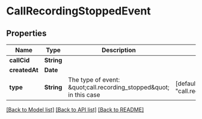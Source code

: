# CallRecordingStoppedEvent

## Properties
Name | Type | Description | Notes
------------ | ------------- | ------------- | -------------
**callCid** | **String** |  | 
**createdAt** | **Date** |  | 
**type** | **String** | The type of event: \&quot;call.recording_stopped\&quot; in this case | [default to "call.recording_stopped"]

[[Back to Model list]](../README.md#documentation-for-models) [[Back to API list]](../README.md#documentation-for-api-endpoints) [[Back to README]](../README.md)


